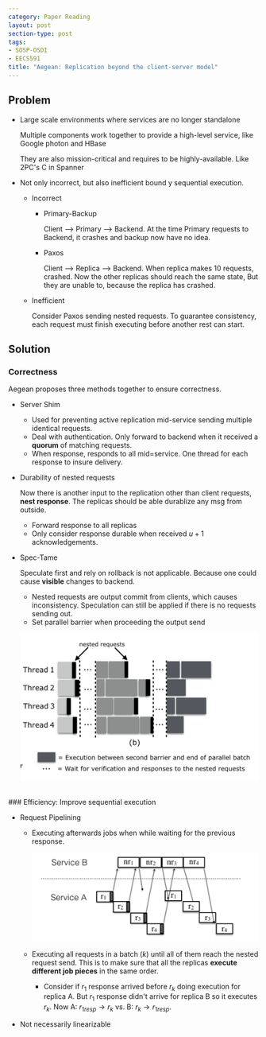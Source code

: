 ```yaml
---
category: Paper Reading
layout: post
section-type: post
tags:
- SOSP-OSDI
- EECS591
title: "Aegean: Replication beyond the client-server model"
---
```


## Problem

- Large scale environments where services are no longer standalone

  Multiple components work together to provide a high-level service, like Google photon and HBase

  They are also mission-critical and requires to be highly-available. Like 2PC's C in Spanner

- Not only incorrect, but also inefficient bound y sequential execution.

  - Incorrect

    - Primary-Backup

      Client --> Primary --> Backend. At the time Primary requests to Backend, it crashes and backup now have no idea.

    - Paxos

      Client --> Replica --> Backend. When replica makes 10 requests, crashed. Now the other replicas should reach the same state, But they are unable to, because the replica has crashed.

  - Inefficient

    Consider Paxos sending nested requests. To guarantee consistency, each request must finish executing before another rest can start.

  

## Solution

### Correctness

Aegean proposes three methods together to ensure correctness. 

- Server Shim

  - Used for preventing active replication mid-service sending multiple identical requests.
  - Deal with authentication. Only forward to backend when it received a **quorum** of matching requests.
  - When response, responds to all mid=service. One thread for each response to insure delivery.

- Durability of nested requests

  Now there is another input to the replication other than client requests, **nest response**. The replicas should be able durablize any msg from outside.

  - Forward response to all replicas
  - Only consider response durable when received $u+1$ acknowledgements.

- Spec-Tame

  Speculate first and rely on rollback is not applicable. Because one could cause **visible** changes to backend.

  - Nested requests are output commit from clients, which causes inconsistency. Speculation can still be applied if there is no requests sending out.
  - Set parallel barrier when proceeding the output send
  
  ![](https://raw.githubusercontent.com/JingyZhu/image-bed/master/posts/Screen%20Shot%202019-11-08%20at%201.17.51%20AM.png)

<br>
### Efficiency: Improve sequential execution

- Request Pipelining
  
  - Executing afterwards jobs when while waiting for the previous response.
  
    ![](https://raw.githubusercontent.com/JingyZhu/image-bed/master/posts/Screen%20Shot%202019-11-08%20at%201.23.18%20AM.png)
  
  - Executing all requests in a batch ($k$) until all of them reach the nested request send. This is to make sure that all the replicas **execute different job pieces** in the same order.
  
    - Consider if $r_1$ response arrived before $r_k$ doing execution for replica A. But $r_1$ response didn't arrive for replica B so it executes $r_k$. Now A: $r_{1resp}\rightarrow r_k$ vs. B: $r_k\rightarrow r_{1resp}$.
- Not necessarily linearizable